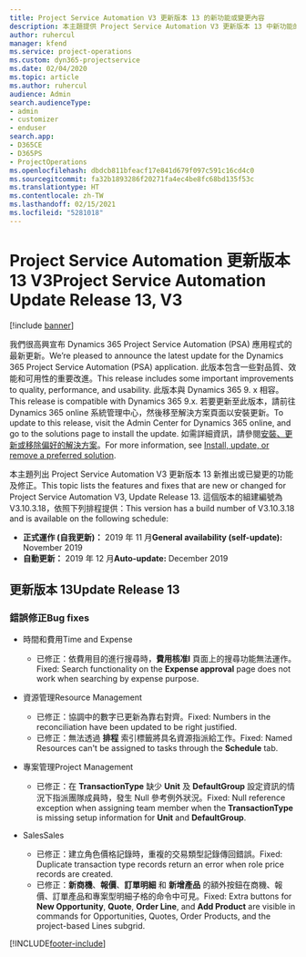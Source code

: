 ```yaml
---
title: Project Service Automation V3 更新版本 13 的新功能或變更內容
description: 本主題提供 Project Service Automation V3 更新版本 13 中新功能的相關資訊。
author: ruhercul
manager: kfend
ms.service: project-operations
ms.custom: dyn365-projectservice
ms.date: 02/04/2020
ms.topic: article
ms.author: ruhercul
audience: Admin
search.audienceType:
- admin
- customizer
- enduser
search.app:
- D365CE
- D365PS
- ProjectOperations
ms.openlocfilehash: dbdcb811bfeacf17e841d679f097c591c16cd4c0
ms.sourcegitcommit: fa32b1893286f20271fa4ec4be8fc68bd135f53c
ms.translationtype: HT
ms.contentlocale: zh-TW
ms.lasthandoff: 02/15/2021
ms.locfileid: "5281018"
---
```

# <a name="project-service-automation-update-release-13-v3"></a><span data-ttu-id="0a8dd-103">Project Service Automation 更新版本 13 V3</span><span class="sxs-lookup"><span data-stu-id="0a8dd-103">Project Service Automation Update Release 13, V3</span></span>

[!include [banner](../includes/psa-now-project-operations.md)]

<span data-ttu-id="0a8dd-104">我們很高興宣布 Dynamics 365 Project Service Automation (PSA) 應用程式的最新更新。</span><span class="sxs-lookup"><span data-stu-id="0a8dd-104">We’re pleased to announce the latest update for the Dynamics 365 Project Service Automation (PSA) application.</span></span> <span data-ttu-id="0a8dd-105">此版本包含一些對品質、效能和可用性的重要改進。</span><span class="sxs-lookup"><span data-stu-id="0a8dd-105">This release includes some important improvements to quality, performance, and usability.</span></span> <span data-ttu-id="0a8dd-106">此版本與 Dynamics 365 9. x 相容。</span><span class="sxs-lookup"><span data-stu-id="0a8dd-106">This release is compatible with Dynamics 365 9.x.</span></span> <span data-ttu-id="0a8dd-107">若要更新至此版本，請前往 Dynamics 365 online 系統管理中心，然後移至解決方案頁面以安裝更新。</span><span class="sxs-lookup"><span data-stu-id="0a8dd-107">To update to this release, visit the Admin Center for Dynamics 365 online, and go to the solutions page to install the update.</span></span> <span data-ttu-id="0a8dd-108">如需詳細資訊，請參閱[安裝、更新或移除偏好的解決方案](https://docs.microsoft.com/power-platform/admin/install-remove-preferred-solution)。</span><span class="sxs-lookup"><span data-stu-id="0a8dd-108">For more information, see [Install, update, or remove a preferred solution](https://docs.microsoft.com/power-platform/admin/install-remove-preferred-solution).</span></span>

<span data-ttu-id="0a8dd-109">本主題列出 Project Service Automation V3 更新版本 13 新推出或已變更的功能及修正。</span><span class="sxs-lookup"><span data-stu-id="0a8dd-109">This topic lists the features and fixes that are new or changed for Project Service Automation V3, Update Release 13.</span></span> <span data-ttu-id="0a8dd-110">這個版本的組建編號為 V3.10.3.18，依照下列排程提供：</span><span class="sxs-lookup"><span data-stu-id="0a8dd-110">This version has a build number of V3.10.3.18 and is available on the following schedule:</span></span>

- <span data-ttu-id="0a8dd-111">**正式運作 (自我更新)：** 2019 年 11 月</span><span class="sxs-lookup"><span data-stu-id="0a8dd-111">**General availability (self-update):** November 2019</span></span>
- <span data-ttu-id="0a8dd-112">**自動更新：** 2019 年 12 月</span><span class="sxs-lookup"><span data-stu-id="0a8dd-112">**Auto-update:** December 2019</span></span>


## <a name="update-release-13"></a><span data-ttu-id="0a8dd-113">更新版本 13</span><span class="sxs-lookup"><span data-stu-id="0a8dd-113">Update Release 13</span></span> 

### <a name="bug-fixes"></a><span data-ttu-id="0a8dd-114">錯誤修正</span><span class="sxs-lookup"><span data-stu-id="0a8dd-114">Bug fixes</span></span>

- <span data-ttu-id="0a8dd-115">時間和費用</span><span class="sxs-lookup"><span data-stu-id="0a8dd-115">Time and Expense</span></span>

     - <span data-ttu-id="0a8dd-116">已修正：依費用目的進行搜尋時，**費用核准l** 頁面上的搜尋功能無法運作。</span><span class="sxs-lookup"><span data-stu-id="0a8dd-116">Fixed: Search functionality on the **Expense approval** page does not work when searching by expense purpose.</span></span>

- <span data-ttu-id="0a8dd-117">資源管理</span><span class="sxs-lookup"><span data-stu-id="0a8dd-117">Resource Management</span></span>

     - <span data-ttu-id="0a8dd-118">已修正：協調中的數字已更新為靠右對齊。</span><span class="sxs-lookup"><span data-stu-id="0a8dd-118">Fixed: Numbers in the reconciliation have been updated to be right justified.</span></span>
     - <span data-ttu-id="0a8dd-119">已修正：無法透過 **排程** 索引標籤將具名資源指派給工作。</span><span class="sxs-lookup"><span data-stu-id="0a8dd-119">Fixed: Named Resources can't be assigned to tasks through the **Schedule** tab.</span></span>

- <span data-ttu-id="0a8dd-120">專案管理</span><span class="sxs-lookup"><span data-stu-id="0a8dd-120">Project Management</span></span>

     - <span data-ttu-id="0a8dd-121">已修正：在 **TransactionType** 缺少 **Unit** 及 **DefaultGroup** 設定資訊的情況下指派團隊成員時，發生 Null 參考例外狀況。</span><span class="sxs-lookup"><span data-stu-id="0a8dd-121">Fixed: Null reference exception when assigning team member when the **TransactionType** is missing setup information for **Unit** and **DefaultGroup**.</span></span>

- <span data-ttu-id="0a8dd-122">Sales</span><span class="sxs-lookup"><span data-stu-id="0a8dd-122">Sales</span></span>

     - <span data-ttu-id="0a8dd-123">已修正：建立角色價格記錄時，重複的交易類型記錄傳回錯誤。</span><span class="sxs-lookup"><span data-stu-id="0a8dd-123">Fixed: Duplicate transaction type records return an error when role price records are created.</span></span>
     - <span data-ttu-id="0a8dd-124">已修正：**新商機**、**報價**、**訂單明細** 和 **新增產品** 的額外按鈕在商機、報價、訂單產品和專案型明細子格的命令中可見。</span><span class="sxs-lookup"><span data-stu-id="0a8dd-124">Fixed: Extra buttons for **New Opportunity**, **Quote**, **Order Line**, and **Add Product** are visible in commands for Opportunities, Quotes, Order Products, and the project-based Lines subgrid.</span></span>




[!INCLUDE[footer-include](../includes/footer-banner.md)]